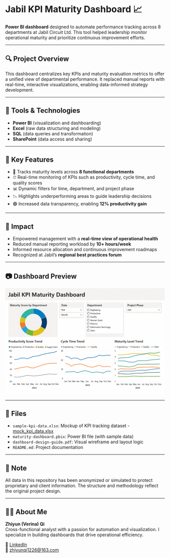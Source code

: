 # Jabil KPI Maturity Dashboard 📈

**Power BI dashboard** designed to automate performance tracking across 8 departments at Jabil Circuit Ltd. This tool helped leadership monitor operational maturity and prioritize continuous improvement efforts.

---

## 🔍 Project Overview

This dashboard centralizes key KPIs and maturity evaluation metrics to offer a unified view of departmental performance. It replaced manual reports with real-time, interactive visualizations, enabling data-informed strategy development.

---

## 🧰 Tools & Technologies

- **Power BI** (visualization and dashboarding)
- **Excel** (raw data structuring and modeling)
- **SQL** (data queries and transformation)
- **SharePoint** (data access and sharing)

---

## 📌 Key Features

- 🧭 Tracks maturity levels across **8 functional departments**
- ⏱ Real-time monitoring of KPIs such as productivity, cycle time, and quality scores
- 📊 Dynamic filters for time, department, and project phase
- 📉 Highlights underperforming areas to guide leadership decisions
- 🟢 Increased data transparency, enabling **12% productivity gain**

---

## 🚀 Impact

- Empowered management with a **real-time view of operational health**
- Reduced manual reporting workload by **10+ hours/week**
- Informed resource allocation and continuous improvement roadmaps
- Recognized at Jabil’s **regional best practices forum**

---

## 📷 Dashboard Preview

![Power BI Dashboard Preview](./dashboard-preview.png)


---


## 📁 Files

- `sample-kpi-data.xlsx`: Mockup of KPI tracking dataset - [mock_kpi_data.xlsx](./mock_kpi_data.xlsx)
- `maturity-dashboard.pbix`: Power BI file (with sample data)
- `dashboard-design-guide.pdf`: Visual wireframe and layout logic
- `README.md`: Project documentation

---

## 🔐 Note

All data in this repository has been anonymized or simulated to protect proprietary and client information. The structure and methodology reflect the original project design.

---

## 🙋‍♀️ About Me

**Zhiyun (Verina) Qi**  
Cross-functional analyst with a passion for automation and visualization. I specialize in building dashboards that drive operational efficiency.

🔗 [LinkedIn](https://www.linkedin.com/in/verina-qi)  
📧 zhiyunqi1226@163.com  
